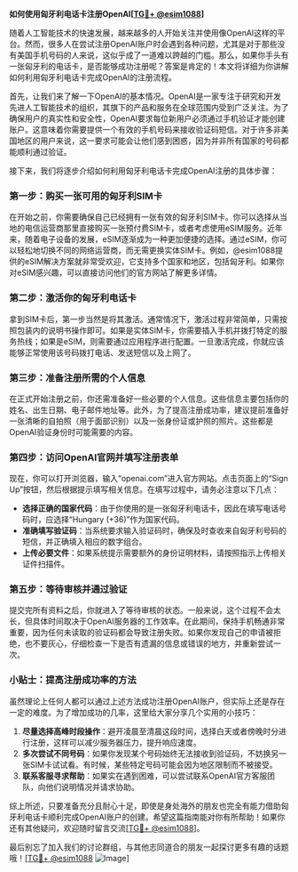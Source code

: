 **如何使用匈牙利电话卡注册OpenAI[[TG💪+ @esim1088](https://t.me/s/esim1088)]**

随着人工智能技术的快速发展，越来越多的人开始关注并使用像OpenAI这样的平台。然而，很多人在尝试注册OpenAI账户时会遇到各种问题，尤其是对于那些没有美国手机号码的人来说，这似乎成了一道难以跨越的门槛。那么，如果你手头有一张匈牙利的电话卡，是否能够成功注册呢？答案是肯定的！本文将详细为你讲解如何利用匈牙利电话卡完成OpenAI的注册流程。

首先，让我们来了解一下OpenAI的基本情况。OpenAI是一家专注于研究和开发先进人工智能技术的组织，其旗下的产品和服务在全球范围内受到广泛关注。为了确保用户的真实性和安全性，OpenAI要求每位新用户必须通过手机验证才能创建账户。这意味着你需要提供一个有效的手机号码来接收验证码短信。对于许多非美国地区的用户来说，这一要求可能会让他们感到困惑，因为并非所有国家的号码都能顺利通过验证。

接下来，我们将逐步介绍如何利用匈牙利电话卡完成OpenAI注册的具体步骤：

### 第一步：购买一张可用的匈牙利SIM卡

在开始之前，你需要确保自己已经拥有一张有效的匈牙利SIM卡。你可以选择从当地的电信运营商那里直接购买一张预付费SIM卡，或者考虑使用eSIM服务。近年来，随着电子设备的发展，eSIM逐渐成为一种更加便捷的选择。通过eSIM，你可以轻松地切换不同的网络运营商，而无需更换实体SIM卡。例如，@esim1088提供的eSIM解决方案就非常受欢迎，它支持多个国家和地区，包括匈牙利。如果你对eSIM感兴趣，可以直接访问他们的官方网站了解更多详情。

### 第二步：激活你的匈牙利电话卡

拿到SIM卡后，第一步当然是将其激活。通常情况下，激活过程非常简单，只需按照包装内的说明书操作即可。如果是实体SIM卡，你需要插入手机并拨打特定的服务热线；如果是eSIM，则需要通过应用程序进行配置。一旦激活完成，你就应该能够正常使用该号码拨打电话、发送短信以及上网了。

### 第三步：准备注册所需的个人信息

在正式开始注册之前，你还需准备好一些必要的个人信息。这些信息主要包括你的姓名、出生日期、电子邮件地址等。此外，为了提高注册成功率，建议提前准备好一张清晰的自拍照（用于面部识别）以及一张身份证或护照的照片。这些都是OpenAI验证身份时可能需要的内容。

### 第四步：访问OpenAI官网并填写注册表单

现在，你可以打开浏览器，输入“openai.com”进入官方网站。点击页面上的“Sign Up”按钮，然后根据提示填写相关信息。在填写过程中，请务必注意以下几点：

- **选择正确的国家代码**：由于你使用的是一张匈牙利电话卡，因此在填写电话号码时，应选择“Hungary (+36)”作为国家代码。
- **准确填写验证码**：当系统要求输入验证码时，确保及时查收来自匈牙利号码的短信，并正确填入相应的数字组合。
- **上传必要文件**：如果系统提示需要额外的身份证明材料，请按照指示上传相关证件扫描件。

### 第五步：等待审核并通过验证

提交完所有资料之后，你就进入了等待审核的状态。一般来说，这个过程不会太长，但具体时间取决于OpenAI服务器的工作效率。在此期间，保持手机畅通非常重要，因为任何未读取的验证码都会导致注册失败。如果你发现自己的申请被拒绝，也不要灰心，仔细检查一下是否有遗漏的信息或错误的地方，并重新尝试一次。

### 小贴士：提高注册成功率的方法

虽然理论上任何人都可以通过上述方法成功注册OpenAI账户，但实际上还是存在一定的难度。为了增加成功的几率，这里给大家分享几个实用的小技巧：

1. **尽量选择高峰时段操作**：避开凌晨至清晨这段时间，选择白天或者傍晚时分进行注册，这样可以减少服务器压力，提升响应速度。
2. **多次尝试不同号码**：如果你发现某个号码始终无法接收到验证码，不妨换另一张SIM卡试试看。有时候，某些特定号码可能会因为地区限制而不被接受。
3. **联系客服寻求帮助**：如果实在遇到困难，可以尝试联系OpenAI官方客服团队，向他们说明情况并请求协助。

综上所述，只要准备充分且耐心十足，即使是身处海外的朋友也完全有能力借助匈牙利电话卡顺利完成OpenAI账户的创建。希望这篇指南能对你有所帮助！如果你还有其他疑问，欢迎随时留言交流[[TG💪+ @esim1088](https://t.me/s/esim1088)]。

最后别忘了加入我们的讨论群组，与其他志同道合的朋友一起探讨更多有趣的话题哦！[[TG💪+ @esim1088](https://t.me/s/esim1088) ![Image](https://i.postimg.cc/4NQfJmqS/Snipaste-2025-05-13-00-14-12.png)]